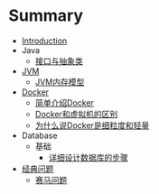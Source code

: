 # Summary

* [Introduction](README.md)
* Java
  * [接口与抽象类](java/interfaces/1.md)
* [JVM](jvm/README.md)
  * [JVM内存模型](jvm/1.md)
* [Docker](docker/README.md)
  * [简单介绍Docker](docker/1.md)
  * [Docker和虚拟机的区别](docker/2.md)
  * [为什么说Docker是细粒度和轻量](docker/3.md)
* Database
  * 基础
    * [详细设计数据库的步骤](database/base/1.md)
* [经典问题](q/README.md)
  * [赛马问题](q/1.md)
